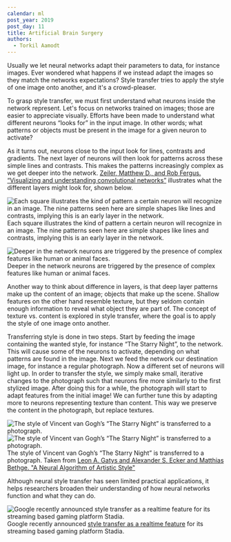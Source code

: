 ```yaml
---
calendar: ml
post_year: 2019
post_day: 11
title: Artificial Brain Surgery
authors:
  - Torkil Aamodt
---
```

Usually we let neural networks adapt their parameters to data, for instance images. Ever wondered what happens if we instead adapt the images so they match the networks expectations? Style transfer tries to apply the style of one image onto another, and it's a crowd-pleaser.

To grasp style transfer, we must first understand what neurons inside the network represent. Let's focus on networks trained on images; those are easier to appreciate visually. Efforts have been made to understand what different neurons “looks for” in the input image. In other words; what patterns or objects must be present in the image for a given neuron to activate?

As it turns out, neurons close to the input look for lines, contrasts and gradients. The next layer of neurons will then look for patterns across these simple lines and contrasts. This makes the patterns increasingly complex as we get deeper into the network. [Zeiler, Matthew D., and Rob Fergus. “Visualizing and understanding convolutional networks”](https://link.springer.com/chapter/10.1007/978-3-319-10590-1_53) illustrates what the different layers might look for, shown below.

![Each square illustrates the kind of pattern a certain neuron will recognize in an image. The nine patterns seen here are simple shapes like lines and contrasts, implying this is an early layer in the network.](https://i.ibb.co/dM827Z5/bitmap.png)
Each square illustrates the kind of pattern a certain neuron will recognize in an image. The nine patterns seen here are simple shapes like lines and contrasts, implying this is an early layer in the network.

![Deeper in the network neurons are triggered by the presence of complex features like human or animal faces.](https://i.ibb.co/RHRL64b/bitmap.png)
Deeper in the network neurons are triggered by the presence of complex features like human or animal faces.

Another way to think about difference in layers, is that deep layer patterns make up the content of an image; objects that make up the scene. Shallow features on the other hand resemble texture, but they seldom contain enough information to reveal what object they are part of. The concept of texture vs. content is explored in style transfer, where the goal is to apply the style of one image onto another.

Transferring style is done in two steps. Start by feeding the image containing the wanted style, for instance “The Starry Night”, to the network. This will cause some of the neurons to activate, depending on what patterns are found in the image. Next we feed the network our destination image, for instance a regular photograph. Now a different set of neurons will light up. In order to transfer the style, we simply make small, iterative changes to the photograph such that neurons fire more similarly to the first stylized image. After doing this for a while, the photograph will start to adapt features from the initial image! We can further tune this by adapting more to neurons representing texture than content. This way we preserve the content in the photograph, but replace textures.

![The style of Vincent van Gogh’s “The Starry Night” is transferred to a photograph.](https://i.ibb.co/8Xccpfm/source.png)
![The style of Vincent van Gogh’s “The Starry Night” is transferred to a photograph.](https://i.ibb.co/Fx3MXH6/combined.png)
The style of Vincent van Gogh’s “The Starry Night” is transferred to a photograph. Taken from [Leon A. Gatys and
               Alexander S. Ecker and
               Matthias Bethge. "A Neural Algorithm of Artistic Style"](https://arxiv.org/abs/1508.06576)

Although neural style transfer has seen limited practical applications, it helps researchers broaden their understanding of how neural networks function and what they can do.

![Google recently announced style transfer as a realtime feature for its streaming based gaming platform Stadia.](https://i.ibb.co/rdRD8ZP/ezgif-6-05d1ad1a598f.gif)
Google recently announced [style transfer as a realtime feature](https://stadia.dev/blog/behind-the-scenes-with-stadias-style-transfer-ml/) for its streaming based gaming platform Stadia.
